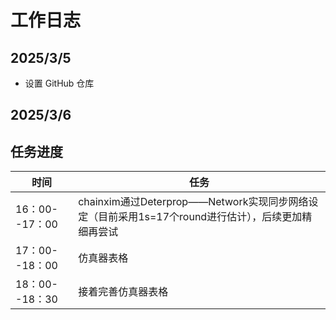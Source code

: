 # 工作日志

## 2025/3/5
- 设置 GitHub 仓库

## 2025/3/6



## 任务进度
| 时间                    | 任务  
|----------------         |--------
|16：00--17：00           |   chainxim通过Deterprop——Network实现同步网络设定（目前采用1s=17个round进行估计），后续更加精细再尝试
|17：00--18：00           |   仿真器表格
|18：00--18：30           |   接着完善仿真器表格
